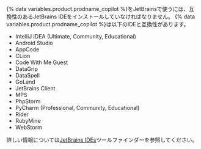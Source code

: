 {% data variables.product.prodname_copilot %}をJetBrainsで使うには、互換性のあるJetBrains IDEをインストールしていなければなりません。 {% data variables.product.prodname_copilot %}は以下のIDEと互換性があります。

- IntelliJ IDEA (Ultimate, Community, Educational)
- Android Studio
- AppCode
- CLion
- Code With Me Guest
- DataGrip
- DataSpell
- GoLand
- JetBrains Client
- MPS
- PhpStorm
- PyCharm (Professional, Community, Educational)
- Rider
- RubyMine
- WebStorm

詳しい情報については[JetBrains IDEs](https://www.jetbrains.com/products/)ツールファインダーを参照してください。
